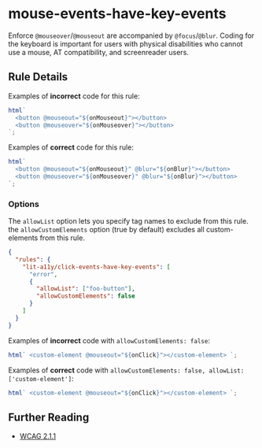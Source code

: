 # mouse-events-have-key-events

Enforce `@mouseover`/`@mouseout` are accompanied by `@focus`/`@blur`. Coding for the keyboard is important for users with physical disabilities who cannot use a mouse, AT compatibility, and screenreader users.

## Rule Details

Examples of **incorrect** code for this rule:

```js
html`
  <button @mouseout="${onMouseout}"></button>
  <button @mouseover="${onMouseover}"></button>
`;
```

Examples of **correct** code for this rule:

```js
html`
  <button @mouseout="${onMouseout}" @blur="${onBlur}"></button>
  <button @mouseover="${onMouseover}" @blur="${onBlur}"></button>
`;
```

### Options

The `allowList` option lets you specify tag names to exclude from this rule. the `allowCustomElements` option (true by default) excludes all custom-elements from this rule.

```json
{
  "rules": {
    "lit-a11y/click-events-have-key-events": [
      "error",
      {
        "allowList": ["foo-button"],
        "allowCustomElements": false
      }
    ]
  }
}
```

Examples of **incorrect** code with `allowCustomElements: false`:

```js
html` <custom-element @mouseout="${onClick}"></custom-element> `;
```

Examples of **correct** code with `allowCustomElements: false, allowList: ['custom-element']`:

```js
html` <custom-element @mouseout="${onClick}"></custom-element> `;
```

## Further Reading

- [WCAG 2.1.1](https://www.w3.org/WAI/WCAG21/Understanding/keyboard)
